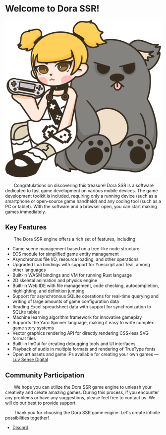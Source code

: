 # Welcome to Dora SSR!

![logo:250](../image/dora-toto.png)

&emsp;&emsp;Congratulations on discovering this treasure! Dora SSR is a software dedicated to fast game development on various mobile devices. The game development toolkit is included, requiring only a running device (such as a smartphone or open-source game handheld) and any coding tool (such as a PC or tablet). With the software and a browser open, you can start making games immediately.

## Key Features

&emsp;&emsp;The Dora SSR engine offers a rich set of features, including:

* Game scene management based on a tree-like node structure
* ECS module for simplified game entity management
* Asynchronous file I/O, resource loading, and other operations
* Upgraded Lua bindings with support for Yuescript and Teal, among other languages
* Built-in WASM bindings and VM for running Rust language
* 2D skeletal animation and physics engine
* Built-in Web IDE with file management, code checking, autocompletion, highlighting, and definition jumping
* Support for asynchronous SQLite operations for real-time querying and writing of large amounts of game configuration data
* Reading Excel spreadsheet data with support for synchronization to SQLite tables
* Machine learning algorithm framework for innovative gameplay
* Supports the Yarn Spinner language, making it easy to write complex game story systems
* Vector graphics rendering API for directly rendering CSS-less SVG format files
* Built-in ImGui for creating debugging tools and UI interfaces
* Playback of audio in multiple formats and rendering of TrueType fonts
* Open art assets and game IPs available for creating your own games — [Luv Sense Digital](http://luvsensedigital.org)

## Community Participation

&emsp;&emsp;We hope you can utilize the Dora SSR game engine to unleash your creativity and create amazing games. During this process, if you encounter any problems or have any suggestions, please feel free to contact us. We will do our best to provide support.

&emsp;&emsp;Thank you for choosing the Dora SSR game engine. Let's create infinite possibilities together!

* [Discord](https://discord.gg/ydJVuZhh)

